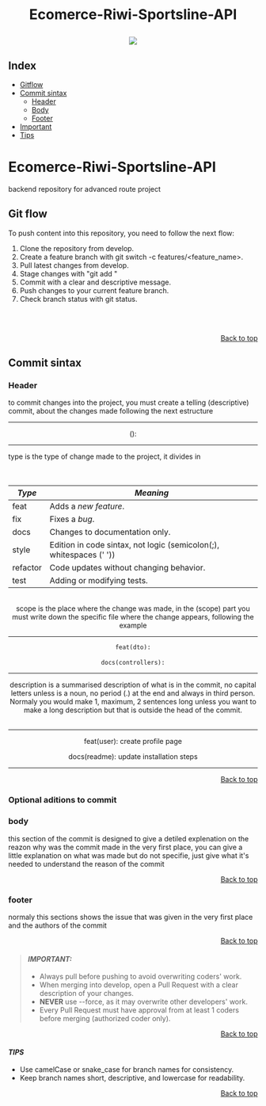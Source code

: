 # <p align = center>Ecomerce-Riwi-Sportsline-API</p>

<p align="center">
  <img src="https://capsule-render.vercel.app/api?text=advanced route project&animation=fadeIn&type=waving&color=gradient&height=100"/>
</p>

## Index
- [Gitflow](#git-flow)
- [Commit sintax](#commit-sintax)
   - [Header](#header)
   - [Body](#body)
   - [Footer](#footer)
- [Important](#important)
- [Tips](#tips)

# Ecomerce-Riwi-Sportsline-API
backend repository for advanced route project

## Git flow
To push content into this repository, you need to follow the next flow:
1. Clone the repository from develop.
2. Create a feature branch with git switch -c features/<feature_name>.
3. Pull latest changes from develop.
4. Stage changes with "git add "
5. Commit with a clear and descriptive message.
6. Push changes to your current feature branch.
7. Check branch status with git status.
<br>
<br>

<div align=right>

  [Back to top](#index)
</div>

## Commit sintax 

### Header
to commit changes into the project, you must create a telling (descriptive) commit, about the changes made following the next estructure</br>

<div align = center>

_____
<type>(<scope>): <description>
______
</div>
type is the type of change made to the project, it divides in 

<div align = center>
<br>
<br>

| *Type*     | *Meaning*                                                                 |
|--------------|-----------------------------------------------------------------------------|
| feat       | Adds a *new feature*.                                                     |
| fix        | Fixes a *bug*.                                                            |
| docs       | Changes to documentation only.                                              |
| style      | Edition in code sintax, not logic (semicolon(;), whitespaces (' '))         |
| refactor   | Code updates without changing behavior.                                     |
| test       | Adding or modifying tests.                                                  |

<br>
scope is the place where the change was made, in the (scope) part you must write down the specific file where the change appears, following the example

____
` feat(dto): ` 
<br>
<br>
` docs(controllers): `
____
</div>

<div align = "center", background>
description is a summarised description of what is in the commit, no capital letters unless is a noun, no period (.)  at the end and always in third person. Normaly you would make 1, maximum, 2 sentences long unless you want to make a long description but that is outside the head of the commit.
<br>
<br>

___
feat(user): create profile page

docs(readme): update installation steps
___
</div>
<div align=right>

  [Back to top](#index)
</div>

### Optional aditions to commit
### body
this section of the commit is designed to give a detiled explenation on the reazon why was the commit made in the very first place, you can give a little explanation on what was made but do not specifie, just give what it's needed to understand the reason of the commit
<div align=right>

  [Back to top](#index)
</div>

### footer
normaly this sections shows the issue that was given in the very first place and the authors of the commit
<div align=right>

  [Back to top](#index)
</div>

> #### *IMPORTANT:*
> - Always pull before pushing to avoid overwriting coders' work.
> - When merging into develop, open a Pull Request with a clear description of your changes.  
> - **NEVER** use --force, as it may overwrite other developers' work.
> - Every Pull Request must have approval from at least 1 coders before merging (authorized coder only). 
<div align=right>

  [Back to top](#index)
</div>


#### *TIPS*
- Use camelCase or snake_case for branch names for consistency.
- Keep branch names short, descriptive, and lowercase for readability.
<div align=right>

  [Back to top](#index)
</div>